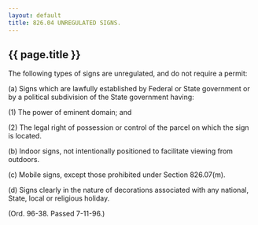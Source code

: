 ```yaml
---
layout: default 
title: 826.04 UNREGULATED SIGNS.
---
```


{{ page.title }}
----------------

The following types of signs are unregulated, and do not require a
permit:

​(a) Signs which are lawfully established by Federal or State government
or by a political subdivision of the State government having:

​(1) The power of eminent domain; and

​(2) The legal right of possession or control of the parcel on which the
sign is located.

​(b) Indoor signs, not intentionally positioned to facilitate viewing
from outdoors.

​(c) Mobile signs, except those prohibited under Section 826.07(m).

​(d) Signs clearly in the nature of decorations associated with any
national, State, local or religious holiday.

(Ord. 96-38. Passed 7-11-96.)
